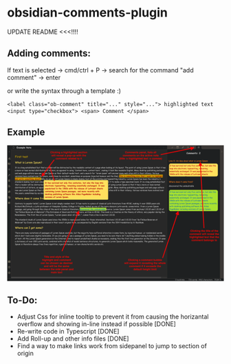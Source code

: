 # obsidian-comments-plugin

UPDATE README <<<!!!!

## Adding comments:

If text is selected -> cmd/ctrl + P -> search for the command "add comment" -> enter

or write the syntax through a template :)

```
<label class="ob-comment" title="..." style="..."> highlighted text 
<input type="checkbox"> <span> Comment </span>
```

## Example

![example_1](./example.png)

## To-Do:
- Adjust Css for inline tooltip to prevent it from causing the horizantal overflow and showing in-line instead if possible [DONE]
- Re-write code in Typescript [DONE]
- Add Roll-up and other info files [DONE]
- Find a way to make links work from sidepanel to jump to section of origin
